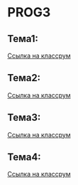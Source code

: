 # PROG3
## Тема1:
[Ссылка на классрум](https://github.com/python-basic/sem3-t1-TsirulikIvan)

## Тема2:
[Ссылка на классрум](https://github.com/python-basic/sem3-t2-TsirulikIvan)

## Тема3:
[Ссылка на классрум](https://github.com/python-basic/sem3-t3-TsirulikIvan)

## Тема4:
[Ссылка на классрум](https://github.com/python-basic/sem3-t4-TsirulikIvan)
